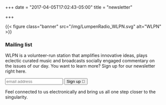 +++
date = "2017-04-05T17:02:43-05:00"
title = "newsletter"

+++

{{< figure class="banner" src="/img/LumpenRadio_WLPN.svg" alt="WLPN" >}}

### Mailing list

WLPN is a volunteer-run station that amplifies innovative ideas, plays eclectic curated music and broadcasts socially engaged commentary on the issues of our day. You want to learn more? Sign up for our newsletter right here.

<form action="http://lumpenradio.us10.list-manage.com/subscribe/post?u=e9b74940ea8fe328ad492732d&amp;id=1e0f524d1e" method="post" id="mc-embedded-subscribe-form" name="mc-embedded-subscribe-form" class="validate" target="_blank" novalidate="">
  <input type="email" spellcheck="false" value="" name="EMAIL" class="email" id="mce-EMAIL" placeholder="email address" required="">
  <div style="position: absolute; left: -5000px;">
    <input type="text" autocomplete="off" autocorrect="off" autocapitalize="off" spellcheck="false" name="b_e9b74940ea8fe328ad492732d_1e0f524d1e" tabindex="-1" value="">
  </div>
  <input type="submit" value="Sign up &#xf0da;" name="subscribe" id="mc-embedded-subscribe" class="button"></div>
</form>

Feel connected to us electronically and bring us all one step closer to the singularity.
